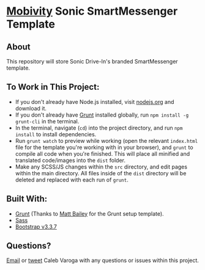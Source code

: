 # [Mobivity](http://www.mobivity.com) Sonic SmartMessenger Template

## About

This repository will store Sonic Drive-In's branded SmartMessenger template.

## To Work in This Project:

* If you don't already have Node.js installed, visit [nodejs.org](https://nodejs.org/en/) and download it.
* If you don't already have [Grunt](http://www.gruntjs.com) installed globally, run `npm install -g grunt-cli` in the terminal.
* In the terminal, navigate (`cd`) into the project directory, and run `npm install` to install dependencies.
* Run `grunt watch` to preview while working (open the relevant `index.html` file for the template you're working with in your browser), and `grunt` to compile all code when you're finished. This will place all minified and translated code/images into the `dist` folder.
* Make any SCSS/JS changes within the `src` directory, and edit pages within the main directory. All files inside of the `dist` directory will be deleted and replaced with each run of `grunt`.

## Built With:

* [Grunt](http://gruntjs.com/) (Thanks to [Matt Bailey](http://mattbailey.io/a-beginners-guide-to-grunt-redux/) for the Grunt setup template).
* [Sass](http://sass-lang.com/)
* [Bootstrap v3.3.7](http://getbootstrap.com/)

## Questions?

[Email](mailto:caleb.varoga@mobivity.com) or [tweet](http://www.twitter.com/calebvaroga) Caleb Varoga with any questions or issues within this project. 